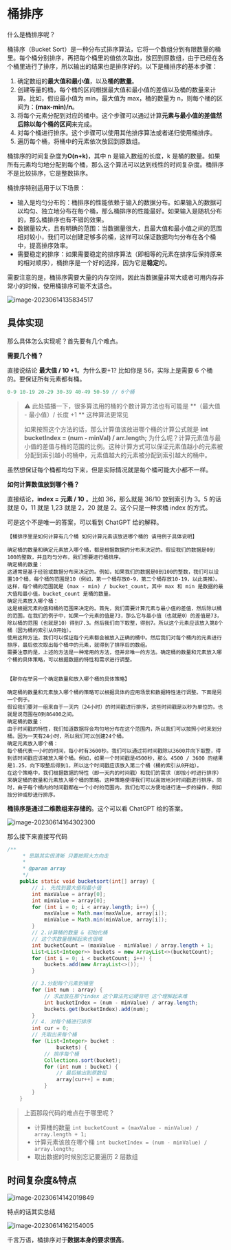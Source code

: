 # 桶排序

什么是桶排序呢？

桶排序（Bucket Sort）是一种分布式排序算法，它将一个数组分到有限数量的桶里。每个桶分别排序，再把每个桶里的值依次取出，放回到原数组，由于已经在各个桶里进行了排序，所以输出的结果也是排序好的。以下是桶排序的基本步骤：

1. 确定数组的**最大值和最小值**，以及**桶的数量**。
2. 创建等量的桶，每个桶的区间根据最大值和最小值的差值以及桶的数量来计算。比如，假设最小值为 min，最大值为 max，桶的数量为 n，则每个桶的区间为：**(max-min)/n**。
3. 将每个元素分配到对应的桶中。这个步骤可以通过计算**元素与最小值的差值然后除以每个桶的区间**来完成。
4. 对每个桶进行排序。这个步骤可以使用其他排序算法或者递归使用桶排序。
5. 遍历每个桶，将桶中的元素依次放回到原数组。

桶排序的时间复杂度为**O(n+k)**，其中 n 是输入数组的长度，k 是桶的数量。如果所有元素均匀地分配到每个桶，那么这个算法可以达到线性的时间复杂度。桶排序不是比较排序，它是整数排序。

桶排序特别适用于以下场景：

- 输入是均匀分布的：桶排序的性能依赖于输入的数据分布。如果输入的数据可以均匀、独立地分布在每个桶，那么桶排序的性能最好。如果输入是随机分布的，那么桶排序也有不错的效果。
- 数据量较大，且有明确的范围：当数据量很大，且最大值和最小值之间的范围相对较小，我们可以创建足够多的桶，这样可以保证数据均匀分布在各个桶中，提高排序效率。
- 需要稳定的排序：如果需要稳定的排序算法（即相等的元素在排序后保持原来的相对顺序），桶排序是一个好的选择，因为它是**稳定**的。

需要注意的是，桶排序需要大量的内存空间，因此当数据量非常大或者可用内存非常小的时候，使用桶排序可能不太适合。

![image-20230614135834517](https://raw.githubusercontent.com/chihokyo/image_host/develop/image-20230614135834517.png)

## 具体实现

那么具体怎么实现呢？首先要有几个难点。

**需要几个桶？**

直接说结论 **最大值 / 10 +1**。为什么要+1? 比如你是 56，实际上是需要 6 个桶的。要保证所有元素都有桶。

```java
0-9 10-19 20-29 30-39 40-49 50-59 // 6个桶
```

> ⚠️ 此处插播一下，很多算法用的桶的个数计算方法也有可能是 **（最大值 - 最小值）/ 长度 +1 ** 这种算法更常见
>
> 如果按照这个方法的话，那么计算值该放进哪个桶的计算公式就是 **int bucketIndex = (num - minVal) / arr.length;** 为什么呢？计算元素值与最小值的差值与桶的范围的比例。这种计算方式可以保证元素值越小的元素被分配到索引越小的桶中，元素值越大的元素被分配到索引越大的桶中。

虽然想保证每个桶都均匀下来，但是实际情况就是每个桶可能大小都不一样。

**如何计算数值放到哪个桶？**

直接结论，**index = 元素 / 10** 。比如 36，那么就是 36/10 放到索引为 3。5 的话就是 0，11 就是 1,23 就是 2，20 就是 2。这个只是一种求桶 index 的方式。

可是这个不是唯一的答案，可以看到 ChatGPT 给的解释。

```
【桶排序里是如何计算有几个桶 如何计算元素该放进哪个桶的 请用例子具体说明】

确定桶的数量和确定元素放入哪个桶，都是根据数据的分布来决定的。假设我们的数据是0到100的整数，并且均匀分布，我们想要进行桶排序。
确定桶的数量：
这通常是基于经验或数据分布来决定的。例如，如果我们的数据是0到100的整数，我们可以设置10个桶，每个桶的范围是10（例如，第一个桶存放0-9，第二个桶存放10-19，以此类推）。这样，每个桶的范围就是 (max - min) / bucket_count，其中 max 和 min 是数据的最大值和最小值，bucket_count 是桶的数量。
确定元素放入哪个桶：
这是根据元素的值和桶的范围来决定的。首先，我们需要计算元素与最小值的差值，然后除以桶的范围。在我们的例子中，如果一个元素的值是73，那么它与最小值（也就是0）的差值是73，除以桶的范围（也就是10）得到7.3。然后我们向下取整，得到7。所以这个元素应该放入第8个桶（因为桶的索引从0开始）。
使用这种方法，我们可以保证每个元素都会被放入正确的桶中。然后我们对每个桶内的元素进行排序，最后依次取出每个桶中的元素，就得到了排序后的数组。
需要注意的是，上述的方法是一种常用的方法，但并非唯一的方法。确定桶的数量和元素放入哪个桶的具体策略，可以根据数据的特性和需求进行调整。


【那你在举另一个确定数量和放入哪个桶的具体策略】

确定桶的数量和元素放入哪个桶的策略可以根据具体的应用场景和数据特性进行调整。下面是另一个例子。
假设我们要对一组来自于一天内（24小时）的时间戳进行排序，这些时间戳是以秒为单位的，也就是说范围在0到86400之间。
确定桶的数量：
由于时间戳的特性，我们知道数据将会均匀地分布在这个范围内，所以我们可以按照小时来划分桶。因为一天有24小时，所以我们可以创建24个桶。
确定元素放入哪个桶：
每个桶代表一小时的时间，每小时有3600秒。我们可以通过将时间戳除以3600并向下取整，得到该时间戳应该被放入哪个桶。例如，如果一个时间戳是4500秒，那么 4500 / 3600 的结果是1.25，向下取整后得到1，所以这个时间戳应该放入第二个桶（桶的索引从0开始）。
在这个策略中，我们根据数据的特性（即一天内的时间戳）和我们的需求（即按小时进行排序）来确定桶的数量和元素放入哪个桶的策略。这种策略使得我们可以高效地对时间戳进行排序。同时，由于每个桶内的时间戳都在一个小时的范围内，我们也可以方便地进行进一步的操作，例如按分钟或秒进行排序。
```

**桶排序是通过二维数组来存储的**。这个可以看 ChatGPT 给的答案。

![image-20230614164302300](https://raw.githubusercontent.com/chihokyo/image_host/develop/image-20230614164302300.png)

那么接下来直接写代码

```java
/**
     * 思路其实很清晰 只要按照大方向走
     *
     * @param array
     */
    public static void bucketsort(int[] array) {
        // 1. 先找到最大值和最小值
        int maxValue = array[0];
        int minValue = array[0];
        for (int i = 0; i < array.length; i++) {
            maxValue = Math.max(maxValue, array[i]);
            minValue = Math.min(minValue, array[i]);
        }
        // 2.计算桶的数量 & 初始化桶
        // 这个求数量理解起来也很难
        int bucketCount = (maxValue - minValue) / array.length + 1;
        List<List<Integer>> buckets = new ArrayList<>(bucketCount);
        for (int i = 0; i < bucketCount; i++) {
            buckets.add(new ArrayList<>());
        }

        // 3.分配每个元素到桶里
        for (int num : array) {
            // 求出放在那个index 这个算法死记硬背吧 这个理解起来难
            int bucketIndex = (num - minValue) / array.length;
            buckets.get(bucketIndex).add(num);
        }
        // 4. 对每个桶进行排序
        int cur = 0;
        // 先取出来每个桶
        for (List<Integer> bucket :
                buckets) {
            // 排序每个桶
            Collections.sort(bucket);
            for (int num : bucket) {
                // 最后输出到原数组
                array[cur++] = num;
            }
        }
    }
```

> 上面那段代码的难点在于哪里呢？
>
> - 计算桶的数量 `int bucketCount = (maxValue - minValue) / array.length + 1;`
> - 计算元素该放在哪个桶 `int bucketIndex = (num - minValue) / array.length;`
> - 取出数据的时候别忘记要遍历 2 层数组

## 时间复杂度&特点

![image-20230614142019849](https://raw.githubusercontent.com/chihokyo/image_host/develop/image-20230614142019849.png)

特点的话其实总结

![image-20230614162154005](https://raw.githubusercontent.com/chihokyo/image_host/develop/image-20230614162154005.png)

千言万语，桶排序对于**数据本身的要求很高**。
